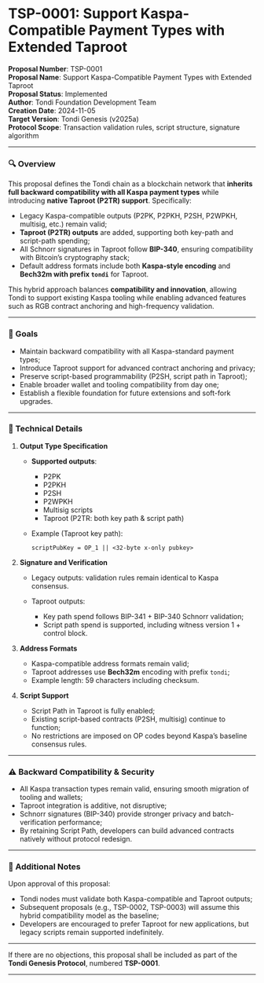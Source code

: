 # **TSP-0001**: Support Kaspa-Compatible Payment Types with Extended Taproot

**Proposal Number**: TSP-0001  
**Proposal Name**: Support Kaspa-Compatible Payment Types with Extended Taproot  
**Proposal Status**: Implemented  
**Author**: Tondi Foundation Development Team  
**Creation Date**: 2024-11-05  
**Target Version**: Tondi Genesis (v2025a)  
**Protocol Scope**: Transaction validation rules, script structure, signature algorithm  

---

### 🔍 Overview

This proposal defines the Tondi chain as a blockchain network that **inherits full backward compatibility with all Kaspa payment types** while introducing **native Taproot (P2TR) support**. Specifically:

* Legacy Kaspa-compatible outputs (P2PK, P2PKH, P2SH, P2WPKH, multisig, etc.) remain valid;
* **Taproot (P2TR) outputs** are added, supporting both key-path and script-path spending;
* All Schnorr signatures in Taproot follow **BIP-340**, ensuring compatibility with Bitcoin’s cryptography stack;
* Default address formats include both **Kaspa-style encoding** and **Bech32m with prefix `tondi`** for Taproot.

This hybrid approach balances **compatibility and innovation**, allowing Tondi to support existing Kaspa tooling while enabling advanced features such as RGB contract anchoring and high-frequency validation.

---

### 🎯 Goals

* Maintain backward compatibility with all Kaspa-standard payment types;
* Introduce Taproot support for advanced contract anchoring and privacy;
* Preserve script-based programmability (P2SH, script path in Taproot);
* Enable broader wallet and tooling compatibility from day one;
* Establish a flexible foundation for future extensions and soft-fork upgrades.

---

### 🔧 Technical Details

1. **Output Type Specification**

   * **Supported outputs**:

     * P2PK
     * P2PKH
     * P2SH
     * P2WPKH
     * Multisig scripts
     * Taproot (P2TR: both key path & script path)
   * Example (Taproot key path):

     ```
     scriptPubKey = OP_1 || <32-byte x-only pubkey>
     ```

2. **Signature and Verification**

   * Legacy outputs: validation rules remain identical to Kaspa consensus.
   * Taproot outputs:

     * Key path spend follows BIP-341 + BIP-340 Schnorr validation;
     * Script path spend is supported, including witness version 1 + control block.

3. **Address Formats**

   * Kaspa-compatible address formats remain valid;
   * Taproot addresses use **Bech32m** encoding with prefix `tondi`;
   * Example length: 59 characters including checksum.

4. **Script Support**

   * Script Path in Taproot is fully enabled;
   * Existing script-based contracts (P2SH, multisig) continue to function;
   * No restrictions are imposed on OP codes beyond Kaspa’s baseline consensus rules.

---

### ⚠️ Backward Compatibility & Security

* All Kaspa transaction types remain valid, ensuring smooth migration of tooling and wallets;
* Taproot integration is additive, not disruptive;
* Schnorr signatures (BIP-340) provide stronger privacy and batch-verification performance;
* By retaining Script Path, developers can build advanced contracts natively without protocol redesign.

---

### 📝 Additional Notes

Upon approval of this proposal:

* Tondi nodes must validate both Kaspa-compatible and Taproot outputs;
* Subsequent proposals (e.g., TSP-0002, TSP-0003) will assume this hybrid compatibility model as the baseline;
* Developers are encouraged to prefer Taproot for new applications, but legacy scripts remain supported indefinitely.

---

If there are no objections, this proposal shall be included as part of the **Tondi Genesis Protocol**, numbered **TSP-0001**.

---